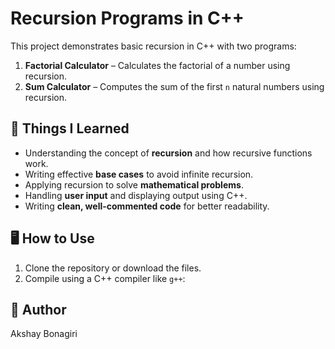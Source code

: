 # Recursion Programs in C++

This project demonstrates basic recursion in C++ with two programs:
1. **Factorial Calculator** – Calculates the factorial of a number using recursion.
2. **Sum Calculator** – Computes the sum of the first `n` natural numbers using recursion.

## 📌 Things I Learned
- Understanding the concept of **recursion** and how recursive functions work.
- Writing effective **base cases** to avoid infinite recursion.
- Applying recursion to solve **mathematical problems**.
- Handling **user input** and displaying output using C++.
- Writing **clean, well-commented code** for better readability.

## 🖥️ How to Use
1. Clone the repository or download the files.
2. Compile using a C++ compiler like `g++`:

## 🚀 Author
Akshay Bonagiri
